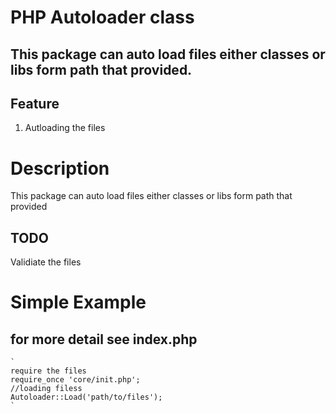 # PHP Autoloader class
## This package can auto load files either classes or libs form path that provided.

## Feature

 1. Autloading the files


# Description
This package can auto load files either classes or libs form path that provided

## TODO
Validiate the files

# Simple Example 
## for more detail see index.php

	`
	require the files
	require_once 'core/init.php';
	//loading filess
	Autoloader::Load('path/to/files');
	`

 
